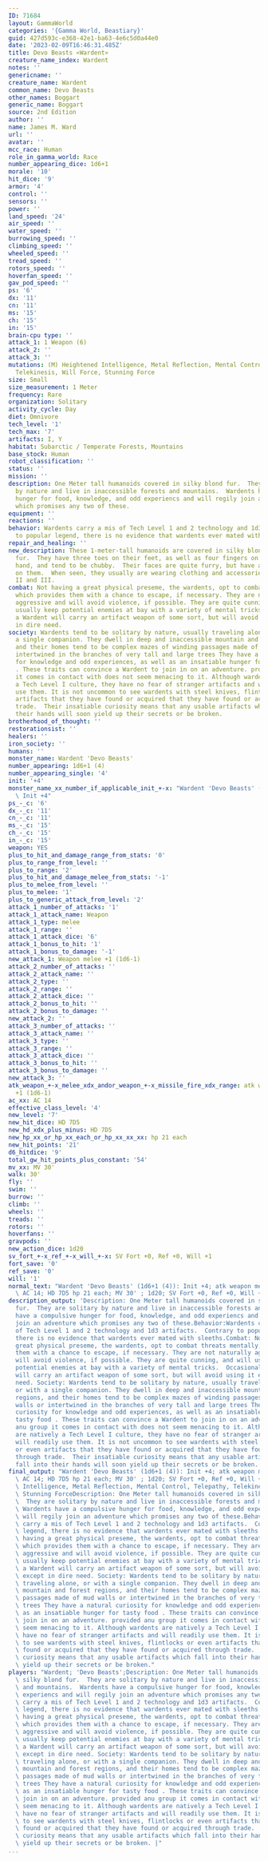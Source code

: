 ```yaml
---
ID: 71684
layout: GammaWorld
categories: '{Gamma World, Beastiary}'
guid: 427d593c-e368-42e1-ba63-4e6c5d0a44e0
date: '2023-02-09T16:46:31.485Z'
title: Devo Beasts «Wardent»
creature_name_index: Wardent
notes: ''
genericname: ''
creature_name: Wardent
common_name: Devo Beasts
other_names: Boggart
generic_name: Boggart
source: 2nd Edition
author: ''
name: James M. Ward
url: ''
avatar: ''
mcc_race: Human
role_in_gamma_world: Race
number_appearing_dice: 1d6+1
morale: '10'
hit_dice: '9'
armor: '4'
control: ''
sensors: ''
power: ''
land_speed: '24'
air_speed: ''
water_speed: ''
burrowing_speed: ''
climbing_speed: ''
wheeled_speed: ''
tread_speed: ''
rotors_speed: ''
hoverfan_speed: ''
gav_pod_speed: ''
ps: '6'
dx: '11'
cn: '11'
ms: '15'
ch: '15'
in: '15'
brain-cpu type: ''
attack_1: 1 Weapon (6)
attack_2: ''
attack_3: ''
mutations: (M) Heightened Intelligence, Metal Reflection, Mental Control, Telepathy,
  Telekinesis, Will Force, Stunning Force
size: Small
size_measurement: 1 Meter
frequency: Rare
organization: Solitary
activity_cycle: Day
diet: Omnivore
tech_level: '1'
tech_max: '7'
artifacts: I, Y
habitat: Subarctic / Temperate Forests, Mountains
base_stock: Human
robot_classification: ''
status: ''
mission: ''
description: One Meter tall humanoids covered in silky blond fur.  They are solitary
  by nature and live in inaccessible forests and mountains.  Wardents have a compulsive
  hunger for food, knowledge, and odd experiencs and will regily join an adventure
  which promises any two of these.
equipment: ''
reactions: ''
behavior: Wardents carry a mis of Tech Level 1 and 2 technology and 1d3 artifacts.  Contrary
  to popular legend, there is no evidence that wardents ever mated with sleeths.
repair_and_healing: ''
new_description: These 1-meter-tall humanoids are covered in silky blond to dark brown
  fur.  They have three toes on their feet, as well as four fingers on each human-like
  hand, and tend to be chubby.  Their faces are quite furry, but have a wizened expression
  on them.  When seen, they usually are wearing clothing and accessories of Tech Level
  II and III.
combat: Not having a great physical preseme, the wardents, opt to combat threats mentally,
  which provides them with a chance to escape, if necessary. They are not naturally
  aggressive and will avoid violence, if possible. They are quite cunning, and will
  usually keep potential enemies at bay with a variety of mental tricks.  Occasionally,
  a Wardent will carry an artifact weapon of some sort, but will avoid using it except
  in dire need.
society: Wardents tend to be solitary by nature, usually traveling alone, or with
  a single companion. They dwell in deep and inaccessible mountain and forest regions,
  and their homes tend to be complex mazes of winding passages made of mud walls or
  intertwined in the branches of very tall and large trees They have a natural curiosity
  for knowledge and odd experiences, as well as an insatiable hunger for tasty food
  . These traits can convince a Wardent to join in on an adventure. provided anu group
  it comes in contact with does not seem menacing to it. Although wardents are natively
  a Tech Level I culture, they have no fear of stranger artifacts and will readily
  use them. It is not uncommon to see wardents with steel knives, flintlocks or even
  artifacts that they have found or acquired that they have found or acquired through
  trade.  Their insatiable curiosity means that any usable artifacts which fall into
  their hands will soon yield up their secrets or be broken.
brotherhood_of_thought: ''
restorationsist: ''
healers: ''
iron_society: ''
humans: ''
monster_name: Wardent 'Devo Beasts'
number_appearing: 1d6+1 (4)
number_appearing_single: '4'
init: '+4'
monster_name_xx_number_if_applicable_init_+-x: "Wardent 'Devo Beasts' (1d6+1 (4)):\
  \ Init +4"
ps_-_c: '6'
dx_-_c: '11'
cn_-_c: '11'
ms_-_c: '15'
ch_-_c: '15'
in_-_c: '15'
weapon: YES
plus_to_hit_and_damage_range_from_stats: '0'
plus_to_range_from_level: ''
plus_to_range: '2'
plus_to_hit_and_damage_melee_from_stats: '-1'
plus_to_melee_from_level: ''
plus_to_melee: '1'
plus_to_generic_attack_from_level: '2'
attack_1_number_of_attacks: '1'
attack_1_attack_name: Weapon
attack_1_type: melee
attack_1_range: ''
attack_1_attack_dice: '6'
attack_1_bonus_to_hit: '1'
attack_1_bonus_to_damage: '-1'
new_attack_1: Weapon melee +1 (1d6-1)
attack_2_number_of_attacks: ''
attack_2_attack_name: ''
attack_2_type: ''
attack_2_range: ''
attack_2_attack_dice: ''
attack_2_bonus_to_hit: ''
attack_2_bonus_to_damage: ''
new_attack_2: ''
attack_3_number_of_attacks: ''
attack_3_attack_name: ''
attack_3_type: ''
attack_3_range: ''
attack_3_attack_dice: ''
attack_3_bonus_to_hit: ''
attack_3_bonus_to_damage: ''
new_attack_3: ''
atk_weapon_+-x_melee_xdx_andor_weapon_+-x_missile_fire_xdx_range: atk weapon melee
  +1 (1d6-1)
ac_xx: AC 14
effective_class_level: '4'
new_level: '7'
new_hit_dice: HD 7D5
new_hd_xdx_plus_minus: HD 7D5
new_hp_xx_or_hp_xx_each_or_hp_xx_xx_xx: hp 21 each
new_hit_points: '21'
d6_hitdice: '9'
total_gw_hit_points_plus_constant: '54'
mv_xx: MV 30'
walk: 30'
fly: ''
swim: ''
burrow: ''
climb: ''
wheels: ''
treads: ''
rotors: ''
hoverfans: ''
gravpods: ''
new_action_dice: 1d20
sv_fort_+-x_ref_+-x_will_+-x: SV Fort +0, Ref +0, Will +1
fort_save: '0'
ref_save: '0'
will: '1'
normal_text: "Wardent 'Devo Beasts' (1d6+1 (4)): Init +4; atk weapon melee +1 (1d6-1);\
  \ AC 14; HD 7D5 hp 21 each; MV 30' ; 1d20; SV Fort +0, Ref +0, Will +1"
description_output: 'Description: One Meter tall humanoids covered in silky blond
  fur.  They are solitary by nature and live in inaccessible forests and mountains.  Wardents
  have a compulsive hunger for food, knowledge, and odd experiencs and will regily
  join an adventure which promises any two of these.Behavior:Wardents carry a mis
  of Tech Level 1 and 2 technology and 1d3 artifacts.  Contrary to popular legend,
  there is no evidence that wardents ever mated with sleeths.Combat: Not having a
  great physical preseme, the wardents, opt to combat threats mentally, which provides
  them with a chance to escape, if necessary. They are not naturally aggressive and
  will avoid violence, if possible. They are quite cunning, and will usually keep
  potential enemies at bay with a variety of mental tricks.  Occasionally, a Wardent
  will carry an artifact weapon of some sort, but will avoid using it except in dire
  need. Society: Wardents tend to be solitary by nature, usually traveling alone,
  or with a single companion. They dwell in deep and inaccessible mountain and forest
  regions, and their homes tend to be complex mazes of winding passages made of mud
  walls or intertwined in the branches of very tall and large trees They have a natural
  curiosity for knowledge and odd experiences, as well as an insatiable hunger for
  tasty food . These traits can convince a Wardent to join in on an adventure. provided
  anu group it comes in contact with does not seem menacing to it. Although wardents
  are natively a Tech Level I culture, they have no fear of stranger artifacts and
  will readily use them. It is not uncommon to see wardents with steel knives, flintlocks
  or even artifacts that they have found or acquired that they have found or acquired
  through trade.  Their insatiable curiosity means that any usable artifacts which
  fall into their hands will soon yield up their secrets or be broken.'
final_output: "Wardent 'Devo Beasts' (1d6+1 (4)): Init +4; atk weapon melee +1 (1d6-1);\
  \ AC 14; HD 7D5 hp 21 each; MV 30' ; 1d20; SV Fort +0, Ref +0, Will +1(M) Heightened\
  \ Intelligence, Metal Reflection, Mental Control, Telepathy, Telekinesis, Will Force,\
  \ Stunning ForceDescription: One Meter tall humanoids covered in silky blond fur.\
  \  They are solitary by nature and live in inaccessible forests and mountains. \
  \ Wardents have a compulsive hunger for food, knowledge, and odd experiencs and\
  \ will regily join an adventure which promises any two of these.Behavior:Wardents\
  \ carry a mis of Tech Level 1 and 2 technology and 1d3 artifacts.  Contrary to popular\
  \ legend, there is no evidence that wardents ever mated with sleeths.Combat: Not\
  \ having a great physical preseme, the wardents, opt to combat threats mentally,\
  \ which provides them with a chance to escape, if necessary. They are not naturally\
  \ aggressive and will avoid violence, if possible. They are quite cunning, and will\
  \ usually keep potential enemies at bay with a variety of mental tricks.  Occasionally,\
  \ a Wardent will carry an artifact weapon of some sort, but will avoid using it\
  \ except in dire need. Society: Wardents tend to be solitary by nature, usually\
  \ traveling alone, or with a single companion. They dwell in deep and inaccessible\
  \ mountain and forest regions, and their homes tend to be complex mazes of winding\
  \ passages made of mud walls or intertwined in the branches of very tall and large\
  \ trees They have a natural curiosity for knowledge and odd experiences, as well\
  \ as an insatiable hunger for tasty food . These traits can convince a Wardent to\
  \ join in on an adventure. provided anu group it comes in contact with does not\
  \ seem menacing to it. Although wardents are natively a Tech Level I culture, they\
  \ have no fear of stranger artifacts and will readily use them. It is not uncommon\
  \ to see wardents with steel knives, flintlocks or even artifacts that they have\
  \ found or acquired that they have found or acquired through trade.  Their insatiable\
  \ curiosity means that any usable artifacts which fall into their hands will soon\
  \ yield up their secrets or be broken."
players: "Wardent; 'Devo Beasts';Description: One Meter tall humanoids covered in\
  \ silky blond fur.  They are solitary by nature and live in inaccessible forests\
  \ and mountains.  Wardents have a compulsive hunger for food, knowledge, and odd\
  \ experiencs and will regily join an adventure which promises any two of these.Behavior:Wardents\
  \ carry a mis of Tech Level 1 and 2 technology and 1d3 artifacts.  Contrary to popular\
  \ legend, there is no evidence that wardents ever mated with sleeths.Combat: Not\
  \ having a great physical preseme, the wardents, opt to combat threats mentally,\
  \ which provides them with a chance to escape, if necessary. They are not naturally\
  \ aggressive and will avoid violence, if possible. They are quite cunning, and will\
  \ usually keep potential enemies at bay with a variety of mental tricks.  Occasionally,\
  \ a Wardent will carry an artifact weapon of some sort, but will avoid using it\
  \ except in dire need. Society: Wardents tend to be solitary by nature, usually\
  \ traveling alone, or with a single companion. They dwell in deep and inaccessible\
  \ mountain and forest regions, and their homes tend to be complex mazes of winding\
  \ passages made of mud walls or intertwined in the branches of very tall and large\
  \ trees They have a natural curiosity for knowledge and odd experiences, as well\
  \ as an insatiable hunger for tasty food . These traits can convince a Wardent to\
  \ join in on an adventure. provided anu group it comes in contact with does not\
  \ seem menacing to it. Although wardents are natively a Tech Level I culture, they\
  \ have no fear of stranger artifacts and will readily use them. It is not uncommon\
  \ to see wardents with steel knives, flintlocks or even artifacts that they have\
  \ found or acquired that they have found or acquired through trade.  Their insatiable\
  \ curiosity means that any usable artifacts which fall into their hands will soon\
  \ yield up their secrets or be broken. |"
...
```

